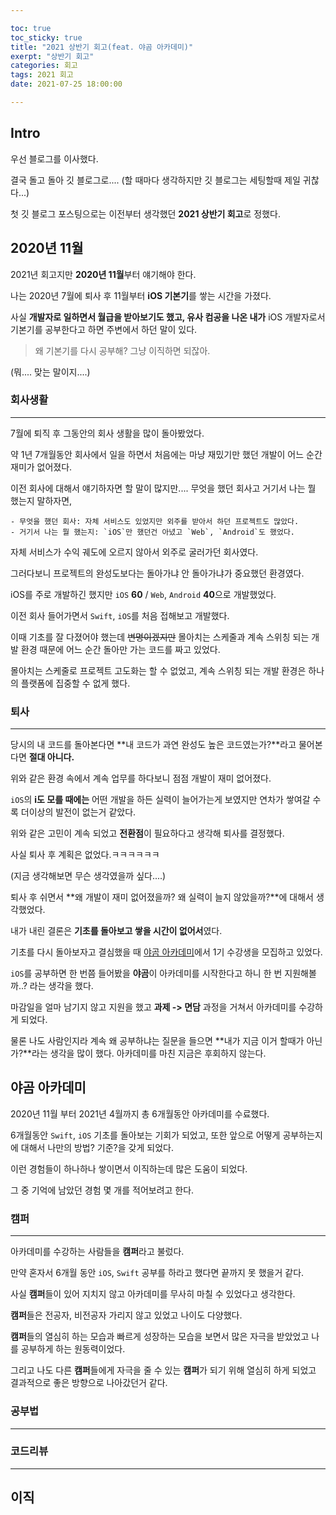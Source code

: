 ```yaml
---

toc: true
toc_sticky: true
title: "2021 상반기 회고(feat. 야곰 아카데미)"
exerpt: "상반기 회고"
categories: 회고
tags: 2021 회고
date: 2021-07-25 18:00:00

---
```


## Intro

우선 블로그를 이사했다.

결국 돌고 돌아 깃 블로그로.... (할 때마다 생각하지만 깃 블로그는 세팅할때 제일 귀찮다...)

첫 깃 블로그 포스팅으로는 이전부터 생각했던 **2021 상반기 회고**로 정했다.



## 2020년 11월

2021년 회고지만 **2020년 11월**부터 얘기해야 한다.

나는 2020년 7월에 퇴사 후 11월부터 **iOS 기본기**를 쌓는 시간을 가졌다.

사실 **개발자로 일하면서 월급을 받아보기도 했고, 유사 컴공을 나온 내가** iOS 개발자로서 기본기를 공부한다고 하면 주변에서 하던 말이 있다.

> 왜 기본기를 다시 공부해? 그냥 이직하면 되잖아.

(뭐.... 맞는 말이지....)



### 회사생활

---



7월에 퇴직 후 그동안의 회사 생활을 많이 돌아봤었다.

약 1년 7개월동안 회사에서 일을 하면서 처음에는 마냥 재밌기만 했던 개발이 어느 순간 재미가 없어졌다.

이전 회사에 대해서 얘기하자면 할 말이 많지만.... 무엇을 했던 회사고 거기서 나는 뭘 했는지 말하자면,

	- 무엇을 했던 회사: 자체 서비스도 있었지만 외주를 받아서 하던 프로젝트도 많았다.
	- 거기서 나는 뭘 했는지: `iOS`만 했던건 아녔고 `Web`, `Android`도 했었다.



자체 서비스가 수익 궤도에 오르지 않아서 외주로 굴러가던 회사였다.

그러다보니 프로젝트의 완성도보다는 돌아가냐 안 돌아가냐가 중요했던 환경였다.

iOS를 주로 개발하긴 했지만 `iOS` **60** / `Web`, `Android` **40**으로 개발했었다.

이전 회사 들어가면서 `Swift`, `iOS`를 처음 접해보고 개발했다.

이때 기초를 잘 다졌어야 했는데 ~~변명이겠지만~~ 몰아치는 스케줄과 계속 스위칭 되는 개발 환경 때문에 어느 순간 돌아만 가는 코드를 짜고 있었다.

몰아치는 스케줄로 프로젝트 고도화는 할 수 없었고, 계속 스위칭 되는 개발 환경은 하나의 플랫폼에 집중할 수 없게 했다.



### 퇴사

---



당시의 내 코드를 돌아본다면 **내 코드가 과연 완성도 높은 코드였는가?**라고 물어본다면 **절대 아니다.**

위와 같은 환경 속에서 계속 업무를 하다보니 점점 개발이 재미 없어졌다.

`iOS`의 **i도 모를 때에는** 어떤 개발을 하든 실력이 늘어가는게 보였지만 연차가 쌓여갈 수록 더이상의 발전이 없는거 같았다.

위와 같은 고민이 계속 되었고 **전환점**이 필요하다고 생각해 퇴사를 결정했다.

사실 퇴사 후 계획은 없었다.ㅋㅋㅋㅋㅋㅋ

(지금 생각해보면 무슨 생각였을까 싶다....)



퇴사 후 쉬면서 **왜 개발이 재미 없어졌을까? 왜 실력이 늘지 않았을까?**에 대해서 생각했었다.

내가 내린 결론은 **기초를 돌아보고 쌓을 시간이 없어서**였다.

기초를 다시 돌아보자고 결심했을 때 [야곰 아카데미](https://www.yagom-academy.kr/)에서 1기 수강생을 모집하고 있었다.

`iOS`를 공부하면 한 번쯤 들어봤을 **야곰**이 아카데미를 시작한다고 하니 한 번 지원해볼까..? 라는 생각을 했다.

마감일을 얼마 남기지 않고 지원을 했고 **과제 -> 면담** 과정을 거쳐서 아카데미를 수강하게 되었다.



물론 나도 사람인지라 계속 왜 공부하냐는 질문을 들으면 **내가 지금 이거 할때가 아닌가?**라는 생각을 많이 했다.
아카데미를 마친 지금은 후회하지 않는다.



## 야곰 아카데미

2020년 11월 부터 2021년 4월까지 총 6개월동안 아카데미를 수료했다.

6개월동안 `Swift`, `iOS` 기초를 돌아보는 기회가 되었고, 또한 앞으로 어떻게 공부하는지에 대해서 나만의 방법? 기준?을 갖게 되었다.

이런 경험들이 하나하나 쌓이면서 이직하는데 많은 도움이 되었다.

그 중 기억에 남았던 경험 몇 개를 적어보려고 한다.



### 캠퍼

---

아카데미를 수강하는 사람들을 **캠퍼**라고 불렀다.

만약 혼자서 6개월 동안 `iOS`, `Swift` 공부를 하라고 했다면 끝까지 못 했을거 같다.

사실 **캠퍼**들이 있어 지치지 않고 아카데미를 무사히 마칠 수 있었다고 생각한다.



**캠퍼**들은 전공자, 비전공자 가리지 않고 있었고 나이도 다양했다.

**캠퍼**들의 열심히 하는 모습과 빠르게 성장하는 모습을 보면서 많은 자극을 받았었고 나를 공부하게 하는 원동력이었다.

그리고 나도 다른 **캠퍼**들에게 자극을 줄 수 있는 **캠퍼**가 되기 위해 열심히 하게 되었고 결과적으로 좋은 방향으로 나아갔던거 같다.







### 공부법

---





### 코드리뷰

---





## 이직

